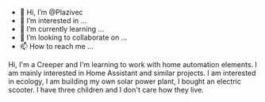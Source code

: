 - 👋 Hi, I’m @Plazivec
- 👀 I’m interested in ...
- 🌱 I’m currently learning ...
- 💞️ I’m looking to collaborate on ...
- 📫 How to reach me ...

<!---
Plazivec/Plazivec is a ✨ special ✨ repository because its `README.md` (this file) appears on your GitHub profile.
You can click the Preview link to take a look at your changes.
--->
Hi, I'm a Creeper and I'm learning to work with home automation elements. 
I am mainly interested in Home Assistant and similar projects. 
I am interested in ecology, 
I am building my own solar power plant, 
I bought an electric scooter. 
I have three children and I don't care how they live.
